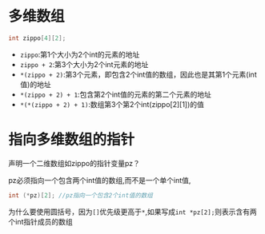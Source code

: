 # 多维数组

```c
int zippo[4][2];
```

* `zippo`:第1个大小为2个int的元素的地址
* `zippo + 2`:第3个大小为2个int元素的地址
* `*(zippo + 2)`:第3个元素，即包含2个int值的数组，因此也是其第1个元素(int值)的地址
* `*(zippo + 2) + 1`:包含第2个int值的元素的第二个元素的地址
* `*(*(zippo + 2) + 1)`:数组第3个第2个int(zippo[2][1])的值

# 指向多维数组的指针
声明一个二维数组如zippo的指针变量pz？

pz必须指向一个包含两个int值的数组,而不是一个单个int值,

```c
int (*pz)[2]; //pz指向一个包含2个int值的数组
```

为什么要使用圆括号，因为`[]`优先级更高于`*`,如果写成`int *pz[2];`则表示含有两个int指针成员的数组
